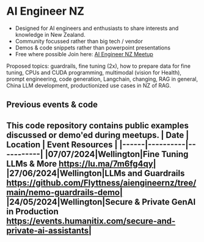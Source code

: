 # AI Engineer NZ 
- Designed for AI engineers and enthusiasts to share interests and knowledge in New Zealand.
- Community focussed rather than big tech / vendor
- Demos & code snippets rather than powerpoint presentations
- Free where possible
Join here: [AI Engineer NZ Meetup](https://lu.ma/aiengineer)

Proposed topics: guardrails, fine tuning (2x), how to prepare data for fine tuning, CPUs and CUDA programming, multimodal (vision for Health), prompt engineering, code generation, Langchain, changing, RAG in general, China LLM development, productionized use cases in NZ of RAG.

## Previous events & code

This code repository contains public examples discussed or demo'ed during meetups. 
| Date | Location | Event Resources | 
|------|----------|-----------|
|07/07/2024|Wellington|Fine Tuning LLMs & More https://lu.ma/7m6fg4qy|
|27/06/2024|Wellington|LLMs and Guardrails https://github.com/Flyttness/aiengineernz/tree/main/nemo-guardrails-demo|
|24/05/2024|Wellington|Secure & Private GenAI in Production https://events.humanitix.com/secure-and-private-ai-assistants|
--------------



